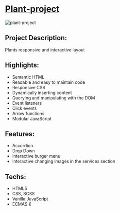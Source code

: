 # [Plant-project](https://aliaksei-siniauski.github.io/plant-project/)

![plant-project](https://snipboard.io/S25ycq.jpg)

## Project Description:

Plants responsive and interactive layout

## Highlights:

- Semantic HTML
- Readable and easy to maintain code
- Responsive CSS
- Dynamically inserting content
- Querying and manipulating with the DOM
- Event listeners
- Click events
- Arrow functions
- Modular JavaScript

## Features:

- Accordion
- Drop Down
- Interactive burger menu
- Interactive changing images in the services section

## Techs:

- HTML5
- CSS, SCSS
- Vanilla JavaScript
- ECMAS 6
